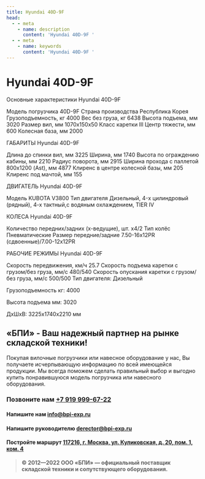 ```yaml
---
title: Hyundai 40D-9F
head:
  - - meta
    - name: description
      content: 'Hyundai 40D-9F '
  - - meta
    - name: keywords 
      content: 'Hyundai 40D-9F '
---
```


# Hyundai 40D-9F
Основные характеристики Hyundai 40D-9F

Модель погрузчика
40D-9F
Страна производства
Республика Корея
Грузоподъемность, кг
4000
Вес без груза, кг
6438
Высота подъема, мм
3020
Размер вил, мм
1070x150x50
Класс каретки
III
Центр тяжести, мм
600
Колесная база, мм
2000

ГАБАРИТЫ Hyundai 40D-9F

Длина до спинки вил, мм
3225
Ширина, мм
1740
Высота по ограждению кабины, мм
2210
Радиус поворота, мм
2915
Ширина прохода с паллетой 800х1200 (Ast), мм
4877
Клиренс в центре колесной базы, мм
205
Клиренс под мачтой, мм
155

ДВИГАТЕЛЬ Hyundai 40D-9F

Модель
KUBOTA V3800
Тип двигателя
Дизельный, 4-x цилиндровый (рядный), 4-х тактный,с водяным охлаждением, TIER IV

КОЛЕСА Hyundai 40D-9F

Количество передних/задних (х-ведущие), шт.
х4/2
Тип колёс
Пневматические
Размер передние/задние
7.50-16x12PR (сдвоенные)/7.00-12x12PR

РАБОЧИЕ РЕЖИМЫ Hyundai 40D-9F

Скорость передвижения, км/ч
25.7
Скорость подъема каретки с грузом/без груза, мм/с
480/540
Скорость опускания каретки с грузом/без груза, мм/с
500/500
Тип двигателя: Дизельный

Грузоподъемность кг: 4000

Высота подъема мм: 3020

ДxШxВ: 3225x1740x2210 мм







## «БПИ» - Ваш надежный партнер на рынке складской техники!

Покупая вилочные погрузчики или навесное оборудование у нас, Вы получаете исчерпывающую информацию по всей имеющейся продукции. Мы всегда поможем сделать правильный выбор и выгодно купить понравившуюся модель погрузчика или навесного оборудования.


### Позвоните нам <a href="tel:+79199996722">+7 919 999-67-22</a>

#### Напишите нам <a href="mailto:info@bpi-exp.ru">info@bpi-exp.ru</a>

#### Напишите руководителю <a href="mailto:derector@bpi-exp.ru">derector@bpi-exp.ru</a>

#### Постройте маршрут <a href="https://yandex.ru/maps/213/moscow/?from=api-maps&ll=37.560718%2C55.567506&mode=routes&origin=jsapi_2_1_79&rtext=~55.567988%2C37.560664&rtt=mt&ruri=~&z=19">117216, г. Москва, ул. Куликовская, д. 20, пом. 1, ком. 4</a>

> **© 2012—2022 ООО «БПИ» — официальный поставщик складской техники и сопутствующего оборудования.**
